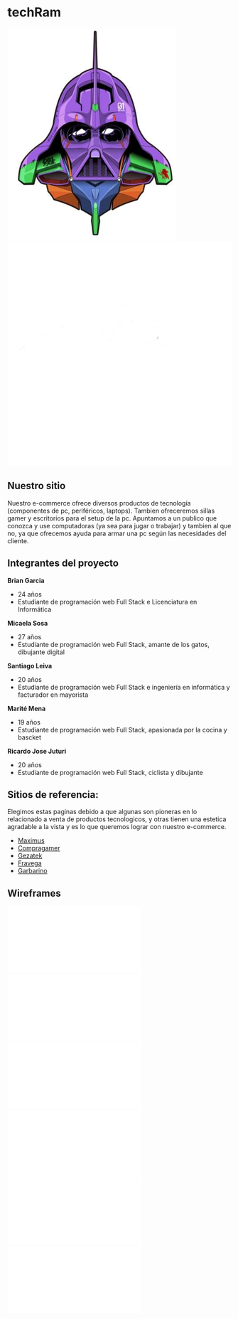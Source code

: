 # techRam

![Logo de techRam](Logo/eva.png)
![Logo de techRam](Logo/blanco.png)
## Nuestro sitio

Nuestro e-commerce ofrece diversos productos de tecnología (componentes de pc, periféricos, laptops). 
Tambien ofreceremos sillas gamer y escritorios para el setup de la pc.
Apuntamos a un publico que conozca y use computadoras (ya sea para jugar o trabajar) y tambien al que no,
ya que ofrecemos ayuda para armar una pc según las necesidades del cliente.

## Integrantes del proyecto

**Brian Garcia**
- 24 años
- Estudiante de programación web Full Stack e Licenciatura en Informática

**Micaela Sosa**
- 27 años
- Estudiante de programación web Full Stack, amante de los gatos, dibujante digital

**Santiago Leiva**
- 20 años
- Estudiante de programación web Full Stack e ingeniería en informática y facturador en mayorista

**Marité Mena**
- 19 años
- Estudiante de programación web Full Stack, apasionada por la cocina y bascket

**Ricardo Jose Juturi**
- 20 años 
- Estudiante de programación web Full Stack, ciclista y dibujante

## Sitios de referencia:

Elegimos estas paginas debido a que algunas son pioneras en lo relacionado a venta de productos tecnologicos, y otras tienen una estetica agradable a la vista y es lo que queremos lograr con nuestro e-commerce. 
- [Maximus](https://www.maximus.com.ar/)
- [Compragamer](https://compragamer.com/)
- [Gezatek](https://www.gezatek.com.ar/)
- [Fravega](https://www.fravega.com/)
- [Garbarino](https://www.garbarino.com/)

## Wireframes

![Home](wireframes/Home.pdf)
![Administrador](wireframes/Admin.pdf)
![Categorias](wireframes/categorias.pdf)
![carrito de compras](wireframes/carrito-de-compras-boceto-y-terminaciones.pdf)
![Inicio de sesión](wireframes/Inicio-de-sesión.pdf)
![Perfil de usuario](wireframes/Perfil-de-usuario.pdf)
